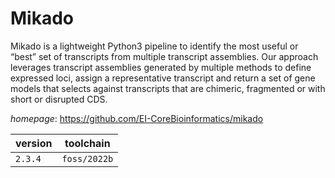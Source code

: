 # Mikado

Mikado is a lightweight Python3 pipeline to identify  the most useful or “best” set of transcripts from multiple transcript  assemblies. Our approach leverages transcript assemblies generated  by multiple methods to define expressed loci, assign a representative  transcript and return a set of gene models that selects against transcripts  that are chimeric, fragmented or with short or disrupted CDS.

*homepage*: <https://github.com/EI-CoreBioinformatics/mikado>

version | toolchain
--------|----------
``2.3.4`` | ``foss/2022b``
